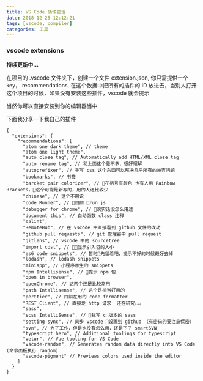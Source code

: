 ```yaml
---
title: VS Code 插件管理
date: 2018-12-25 12:12:21
tags: [vscode, compiler]
categories: 工具
---
```


### vscode extensions
**持续更新中...**

在项目的 .vscode 文件夹下，创建一个文件 extension.json, 你只需提供一个 key， recommendations, 在这个数据中把所有的插件的 ID 放进去，当别人打开这个项目的时候，如果没有安装这些插件，vscode 就会提示

当然你可以直接安装到你的编辑器当中

下面我分享一下我自己的插件

	{
	  "extensions": {
	    "recommendations": [
	      "atom one dark theme", // theme
	      "atom one light theme",
	      "auto close tag", // Automatically add HTML/XML close tag
	      "auto rename tag", // 和上面这个差不多，很好理解
	      "autoprefixer", // 手写 css 这个东西可以解决几乎所有的兼容问题
	      "bookmarks", // 书签
	      "barcket pair colorizer", // 花括号有颜色 也有人用 Rainbow Brackets，这个可能是新写的，用的人还比较少
	      "chinese", // 这个不用说
	      "code Runner", // 目前 run js
	      "debugger for chrome", // 说实话没怎么用过
	      "document this", // 自动函数 class 注释
	      "eslint",
	      "RemoteHub", // 在 vscode 中直接看到 github 文件的改动
	      "github pull requests", // git 管理器中 pull request
	      "gitlens", // vscode 中的 sourcetree
	      "import cost", // 显示引入包的大小
	      "es6 code snippets", // 暂时先留着吧，提示不好的时候最好去掉
	      "lodash", // lodash snippets
	      "miniapp", // 小程序原生的 snippets
	      "npm Intellisense", // 提示 npm 包
	      "open in browser",
	      "openChrome", // 这两个还是比较常用
	      "path Intallisense", // 这个是相当好用的
	      "perttier", // 目前在用的 code formatter
	      "REST Client", // 直接发 http 请求  还在研究。。。
	      "sass",
	      "scss IntelliSense", // 我写 c 版本的 sass
	      "setting sync", // 同步 vscode 设置到 github （有密码的要注意保密）
	      "svn", // 为了工作，但是也没有怎么用，还是下了 smartSVN
	      "typescript hero", // Additional toolings for typescript
	      "vetur", // Vue tooling for VS Code
	      "vscode-random", // Generates random data directly into VS Code (命令面板执行 random)
	      "vscode-pigment" // Previews colors used inside the editor
	    ]
	  }
	}

